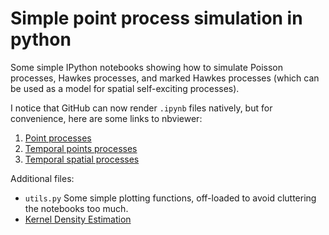# Simple point process simulation in python


Some simple IPython notebooks showing how to simulate Poisson processes, Hawkes processes, and marked Hawkes processes (which can be used as a model for spatial self-exciting processes).

I notice that GitHub can now render `.ipynb` files natively, but for convenience, here are some links to nbviewer:

1. [Point processes](https://nbviewer.jupyter.org/github/MatthewDaws/PointProcesses/blob/master/Point%20processes.ipynb)
2. [Temporal points processes](https://nbviewer.jupyter.org/github/MatthewDaws/PointProcesses/blob/master/Temporal%20points%20processes.ipynb)
3. [Temporal spatial processes](https://nbviewer.jupyter.org/github/MatthewDaws/PointProcesses/blob/master/Temporal%20spatial%20processes.ipynb)

Additional files:

- `utils.py` Some simple plotting functions, off-loaded to avoid cluttering the notebooks too much.
- [Kernel Density Estimation](https://nbviewer.jupyter.org/github/MatthewDaws/PointProcesses/blob/master/KDE.ipynb)
